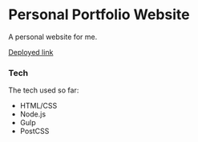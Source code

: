 # Personal Portfolio Website

A personal website for me.

[Deployed link](https://jml63.github.io/portfolio-site/)

### Tech

The tech used so far:
* HTML/CSS
* Node.js
* Gulp
* PostCSS
